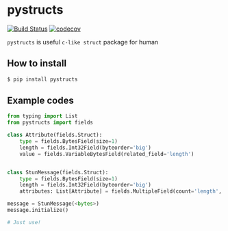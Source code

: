 # pystructs

[![Build Status](https://travis-ci.com/moreal/pystructs.svg?branch=master)](https://travis-ci.com/moreal/pystructs)
[![codecov](https://codecov.io/gh/moreal/pystructs/branch/master/graph/badge.svg)](https://codecov.io/gh/moreal/pystructs)

`pystructs` is useful `c-like struct` package for human

## How to install

```bash
$ pip install pystructs
```

## Example codes

```python
from typing import List
from pystructs import fields

class Attribute(fields.Struct):
    type = fields.BytesField(size=1)
    length = fields.Int32Field(byteorder='big')
    value = fields.VariableBytesField(related_field='length')


class StunMessage(fields.Struct):
    type = fields.BytesField(size=1)
    length = fields.Int32Field(byteorder='big')
    attributes: List[Attribute] = fields.MultipleField(count='length', field=Attribute())

message = StunMessage(<bytes>)
message.initialize()

# Just use!
```